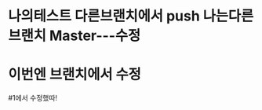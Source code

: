 나의테스트
다른브랜치에서 push
나는다른브랜치
Master---수정 
====================================
이번엔 브랜치에서 수정
======================================
#1에서 수정했따!